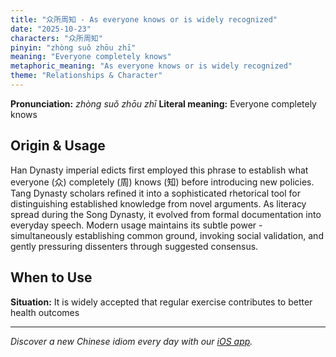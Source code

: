```yaml
---
title: "众所周知 - As everyone knows or is widely recognized"
date: "2025-10-23"
characters: "众所周知"
pinyin: "zhòng suǒ zhōu zhī"
meaning: "Everyone completely knows"
metaphoric_meaning: "As everyone knows or is widely recognized"
theme: "Relationships & Character"
---
```


**Pronunciation:** *zhòng suǒ zhōu zhī*
**Literal meaning:** Everyone completely knows

## Origin & Usage

Han Dynasty imperial edicts first employed this phrase to establish what everyone (众) completely (周) knows (知) before introducing new policies. Tang Dynasty scholars refined it into a sophisticated rhetorical tool for distinguishing established knowledge from novel arguments. As literacy spread during the Song Dynasty, it evolved from formal documentation into everyday speech. Modern usage maintains its subtle power - simultaneously establishing common ground, invoking social validation, and gently pressuring dissenters through suggested consensus.

## When to Use

**Situation:** It is widely accepted that regular exercise contributes to better health outcomes

---

*Discover a new Chinese idiom every day with our [iOS app](https://apps.apple.com/us/app/daily-chinese-idioms/id6740611324).*
